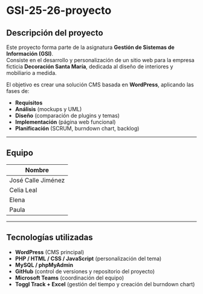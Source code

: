# GSI-25-26-proyecto

##  Descripción del proyecto
Este proyecto forma parte de la asignatura **Gestión de Sistemas de Información (GSI)**.  
Consiste en el desarrollo y personalización de un sitio web para la empresa ficticia **Decoración Santa María**, dedicada al diseño de interiores y mobiliario a medida.

El objetivo es crear una solución CMS basada en **WordPress**, aplicando las fases de:
- **Requisitos**  
- **Análisis** (mockups y UML)  
- **Diseño** (comparación de plugins y temas)  
- **Implementación** (página web funcional)  
- **Planificación** (SCRUM, burndown chart, backlog)

---

##  Equipo
| Nombre |
|--------|
| José Calle Jiménez 
| Celia Leal|
| Elena |
| Paula |


---

##  Tecnologías utilizadas
- **WordPress** (CMS principal)  
- **PHP / HTML / CSS / JavaScript** (personalización del tema)  
- **MySQL / phpMyAdmin**  
- **GitHub** (control de versiones y repositorio del proyecto)  
- **Microsoft Teams** (coordinación del equipo)  
- **Toggl Track + Excel** (gestión del tiempo y creación del burndown chart)

